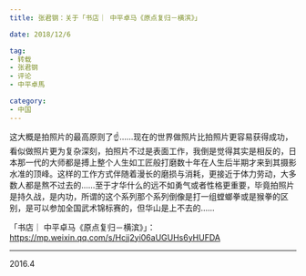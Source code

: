 ```yaml
---
title: 张君钢：关于「书店｜ 中平卓马《原点复归－横滨》」

date: 2018/12/6

tag:
- 转载
- 张君钢
- 评论
- 中平卓馬

category:
- 中国
---
```


这大概是拍照片的最高原则了☝️……现在的世界做照片比拍照片更容易获得成功，看似做照片更为复杂深刻，拍照片不过是表面工作，我倒是觉得其实是相反的，日本那一代的大师都是搏上整个人生如工匠般打磨数十年在人生后半期才来到其摄影水准的顶峰。这样的工作方式伴随着漫长的磨损与消耗，更接近于体力劳动，大多数人都是熬不过去的……至于才华什么的远不如勇气或者性格更重要，毕竟拍照片是持久战，是内功，所谓的这个系列那个系列倒像是打一组螳螂拳或是猴拳的区别，是可以参加全国武术锦标赛的，但华山是上不去的……

「书店｜ 中平卓马《原点复归－横滨》」：
https://mp.weixin.qq.com/s/Hcjj2yi06aUGUHs6yHUFDA

---

2016.4



















